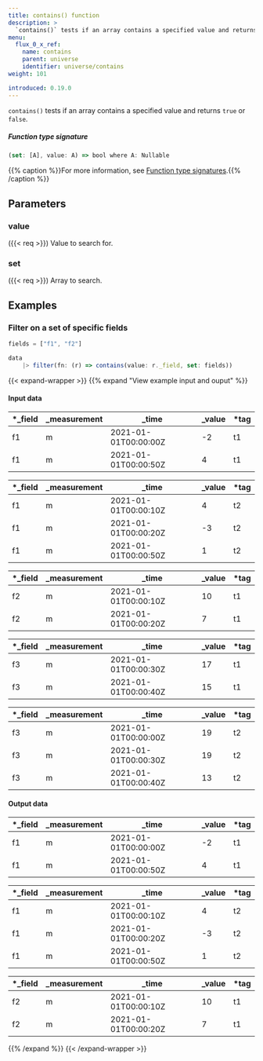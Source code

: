 ```yaml
---
title: contains() function
description: >
  `contains()` tests if an array contains a specified value and returns `true` or `false`.
menu:
  flux_0_x_ref:
    name: contains
    parent: universe
    identifier: universe/contains
weight: 101

introduced: 0.19.0
---
```


<!------------------------------------------------------------------------------

IMPORTANT: This page was generated from comments in the Flux source code. Any
edits made directly to this page will be overwritten the next time the
documentation is generated. 

To make updates to this documentation, update the function comments above the
function definition in the Flux source code:

https://github.com/influxdata/flux/blob/master/stdlib/universe/universe.flux#L3427-L3427

Contributing to Flux: https://github.com/influxdata/flux#contributing
Fluxdoc syntax: https://github.com/influxdata/flux/blob/master/docs/fluxdoc.md

------------------------------------------------------------------------------->

`contains()` tests if an array contains a specified value and returns `true` or `false`.



##### Function type signature

```js
(set: [A], value: A) => bool where A: Nullable
```

{{% caption %}}For more information, see [Function type signatures](/flux/v0.x/function-type-signatures/).{{% /caption %}}

## Parameters

### value
({{< req >}})
Value to search for.



### set
({{< req >}})
Array to search.




## Examples

### Filter on a set of specific fields

```js
fields = ["f1", "f2"]

data
    |> filter(fn: (r) => contains(value: r._field, set: fields))
```

{{< expand-wrapper >}}
{{% expand "View example input and ouput" %}}

#### Input data

| *_field | _measurement  | _time                | _value  | *tag |
| ------- | ------------- | -------------------- | ------- | ---- |
| f1      | m             | 2021-01-01T00:00:00Z | -2      | t1   |
| f1      | m             | 2021-01-01T00:00:50Z | 4       | t1   |

| *_field | _measurement  | _time                | _value  | *tag |
| ------- | ------------- | -------------------- | ------- | ---- |
| f1      | m             | 2021-01-01T00:00:10Z | 4       | t2   |
| f1      | m             | 2021-01-01T00:00:20Z | -3      | t2   |
| f1      | m             | 2021-01-01T00:00:50Z | 1       | t2   |

| *_field | _measurement  | _time                | _value  | *tag |
| ------- | ------------- | -------------------- | ------- | ---- |
| f2      | m             | 2021-01-01T00:00:10Z | 10      | t1   |
| f2      | m             | 2021-01-01T00:00:20Z | 7       | t1   |

| *_field | _measurement  | _time                | _value  | *tag |
| ------- | ------------- | -------------------- | ------- | ---- |
| f3      | m             | 2021-01-01T00:00:30Z | 17      | t1   |
| f3      | m             | 2021-01-01T00:00:40Z | 15      | t1   |

| *_field | _measurement  | _time                | _value  | *tag |
| ------- | ------------- | -------------------- | ------- | ---- |
| f3      | m             | 2021-01-01T00:00:00Z | 19      | t2   |
| f3      | m             | 2021-01-01T00:00:30Z | 19      | t2   |
| f3      | m             | 2021-01-01T00:00:40Z | 13      | t2   |


#### Output data

| *_field | _measurement  | _time                | _value  | *tag |
| ------- | ------------- | -------------------- | ------- | ---- |
| f1      | m             | 2021-01-01T00:00:00Z | -2      | t1   |
| f1      | m             | 2021-01-01T00:00:50Z | 4       | t1   |

| *_field | _measurement  | _time                | _value  | *tag |
| ------- | ------------- | -------------------- | ------- | ---- |
| f1      | m             | 2021-01-01T00:00:10Z | 4       | t2   |
| f1      | m             | 2021-01-01T00:00:20Z | -3      | t2   |
| f1      | m             | 2021-01-01T00:00:50Z | 1       | t2   |

| *_field | _measurement  | _time                | _value  | *tag |
| ------- | ------------- | -------------------- | ------- | ---- |
| f2      | m             | 2021-01-01T00:00:10Z | 10      | t1   |
| f2      | m             | 2021-01-01T00:00:20Z | 7       | t1   |

{{% /expand %}}
{{< /expand-wrapper >}}
